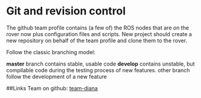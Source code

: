 # Git and revision control

The github team profile contains (a few of) the ROS nodes that are on the rover now plus configuration files and scripts.
New project should create a new repository on behalf of the team profile and clone them to the rover.

Follow the classic branching model:

**master** branch contains stable, usable code
**develop** contains unstable, but compilable code during the testing process of new features.
other branch follow the development of a new feature

##Links
Team on github: [team-diana](https://github.com/team-diana)
